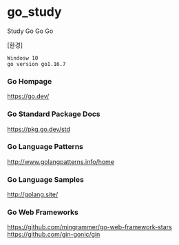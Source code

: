 # go_study
Study Go Go Go

[환경]
```
Windosw 10
go version go1.16.7
```

### Go Hompage
https://go.dev/

### Go Standard Package Docs
https://pkg.go.dev/std

### Go Language Patterns
http://www.golangpatterns.info/home

### Go Language Samples
http://golang.site/

### Go Web Frameworks
https://github.com/mingrammer/go-web-framework-stars
https://github.com/gin-gonic/gin